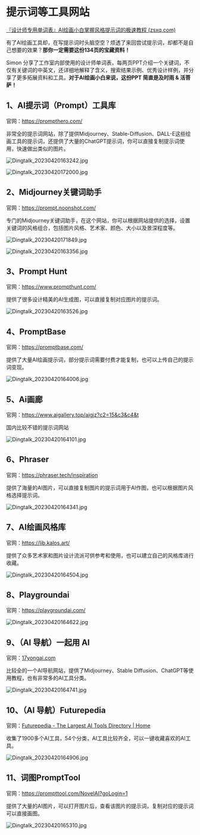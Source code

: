 # 提示词等工具网站

[『设计师专用单词表』AI绘画小白掌握风格提示词的极速教程 (zsxq.com)](https://wx.zsxq.com/dweb2/index/topic_detail/412248555525558)

有了AI绘画工具却，在写提示词时头脑空空？烦透了来回尝试提示词，却都不是自己想要的效果？**那你一定需要这份134页的宝藏资料！**

Simon 分享了工作室内部使用的设计师单词表，每两页PPT介绍一个关键词，不仅有关键词的中英文，还详细地解释了含义，搜索结果示例、优秀设计样例，并分享了更多拓展资料和工具。**对于AI绘画小白来说，这份PPT 简直是及时雨 & 活菩萨！**

## 1、AI提示词（Prompt）工具库

官网：https://prompthero.com/

非常全的提示词网站，除了提供Midjourney、Stable-Diffusion、DALL-E这些绘画工具的提示词，还提供了大量的ChatGPT提示词，你可以直接复制提示词使用，快速做出类似的图片。 

![Dingtalk_20230420163242.jpg](https://p3-juejin.byteimg.com/tos-cn-i-k3u1fbpfcp/5b2cac1d43984a6998383ec39ad69e91~tplv-k3u1fbpfcp-zoom-in-crop-mark:1512:0:0:0.awebp?)

![Dingtalk_20230420172000.jpg](https://p6-juejin.byteimg.com/tos-cn-i-k3u1fbpfcp/76527ce9eb194786bf6d11e65299f0c7~tplv-k3u1fbpfcp-zoom-in-crop-mark:1512:0:0:0.awebp?)

##  

## 2、Midjourney关键词助手

官网：https://prompt.noonshot.com/

专门的Midjourney关键词助手，在这个网站，你可以根据网站提供的选择，设置关键词的风格组合，包括图片风格、艺术家、颜色、大小以及景深程度等。

![Dingtalk_20230420171849.jpg](https://p1-juejin.byteimg.com/tos-cn-i-k3u1fbpfcp/41b3db5e28cc4afbb2ece64f008a5f59~tplv-k3u1fbpfcp-zoom-in-crop-mark:1512:0:0:0.awebp?)

![Dingtalk_20230420163356.jpg](https://p9-juejin.byteimg.com/tos-cn-i-k3u1fbpfcp/ad920c375c2c42fbb2bf4eb3757f4a0f~tplv-k3u1fbpfcp-zoom-in-crop-mark:1512:0:0:0.awebp?)

##  

## 3、Prompt Hunt

官网：https://www.prompthunt.com/

提供了很多设计精美的AI生成图，可以直接复制对应图片的提示词。

![Dingtalk_20230420163526.jpg](https://p1-juejin.byteimg.com/tos-cn-i-k3u1fbpfcp/b12d48bd12f04be99dfaadaf53714e91~tplv-k3u1fbpfcp-zoom-in-crop-mark:1512:0:0:0.awebp?) 

## 4、PromptBase

官网：https://promptbase.com/

提供了大量AI绘画提示词，部分提示词需要付费才能复制，也可以上传自己的提示词变现。

![Dingtalk_20230420164006.jpg](https://p6-juejin.byteimg.com/tos-cn-i-k3u1fbpfcp/0d1d7f9d829b4d53bd55dad846b50d80~tplv-k3u1fbpfcp-zoom-in-crop-mark:1512:0:0:0.awebp?) 

## 5、Ai画廊

官网：https://www.aigallery.top/aigjz?c2=15&c3&c4&t

国内比较不错的提示词网站

![Dingtalk_20230420164101.jpg](https://p6-juejin.byteimg.com/tos-cn-i-k3u1fbpfcp/10ee1a12d7be43f785ed882c7720fd39~tplv-k3u1fbpfcp-zoom-in-crop-mark:1512:0:0:0.awebp?)

 

## 6、Phraser

官网：https://phraser.tech/inspiration

提供了海量的AI图片，可以直接复制图片的提示词用于AI作图，也可以根据图片风格选择提示词。

![Dingtalk_20230420164341.jpg](https://p1-juejin.byteimg.com/tos-cn-i-k3u1fbpfcp/027027ad8f0a4d89911a0b3684019587~tplv-k3u1fbpfcp-zoom-in-crop-mark:1512:0:0:0.awebp?) 

## 7、AI绘画风格库

官网：https://lib.kalos.art/

提供了众多艺术家和图片设计流派可供参考和使用，也可以建立自己的风格库进行收藏。

![Dingtalk_20230420164504.jpg](https://p6-juejin.byteimg.com/tos-cn-i-k3u1fbpfcp/5a31a726072a45d08f45518bfc44c7c8~tplv-k3u1fbpfcp-zoom-in-crop-mark:1512:0:0:0.awebp?)

 

## 8、Playgroundai

官网：https://playgroundai.com/

![Dingtalk_20230420164622.jpg](https://p3-juejin.byteimg.com/tos-cn-i-k3u1fbpfcp/00586523a7fd45c995637c9c2a05284b~tplv-k3u1fbpfcp-zoom-in-crop-mark:1512:0:0:0.awebp?)

## 9、（AI 导航）一起用 AI

官网：[17yongai.com](https://17yongai.com/)

比较全的一个AI导航网站，提供了Midjourney、Stable Diffusion、ChatGPT等使用教程，也有非常多的AI工具分类。

![Dingtalk_20230420164741.jpg](https://p1-juejin.byteimg.com/tos-cn-i-k3u1fbpfcp/5f591583c06446d2bf02c65ae4241ee6~tplv-k3u1fbpfcp-zoom-in-crop-mark:1512:0:0:0.awebp?) 

## 10、（AI 导航）Futurepedia

官网：[Futurepedia - The Largest AI Tools Directory | Home](https://www.futurepedia.io/)

收集了1900多个AI工具，54个分类，AI工具比较齐全，可以一键收藏喜欢的AI工具。

![Dingtalk_20230420164906.jpg](https://p1-juejin.byteimg.com/tos-cn-i-k3u1fbpfcp/eb2f8da4569a4494a8eea8554bcf42e9~tplv-k3u1fbpfcp-zoom-in-crop-mark:1512:0:0:0.awebp?)

## 11、词图PromptTool

官网：https://prompttool.com/NovelAI?goLogin=1

提供了大量的AI图片，可以打开图片后，查看该图片的提示词，复制对应的提示词可以直接画图。

![Dingtalk_20230420165310.jpg](https://p3-juejin.byteimg.com/tos-cn-i-k3u1fbpfcp/00dd23dedcee41db91b72cbf5179a08a~tplv-k3u1fbpfcp-zoom-in-crop-mark:1512:0:0:0.awebp?)
